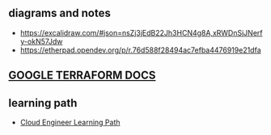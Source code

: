 
## diagrams and notes  
- https://excalidraw.com/#json=nsZj3jEdB22Jh3HCN4g8A,xRWDnSjJNerfy-okN57Jdw
- https://etherpad.opendev.org/p/r.76d588f28494ac7efba4476919e21dfa
## [GOOGLE TERRAFORM DOCS](https://cloud.google.com/docs/terraform/iac-overview)
## learning path
- [Cloud Engineer Learning Path](https://www.cloudskillsboost.google/paths/11)
